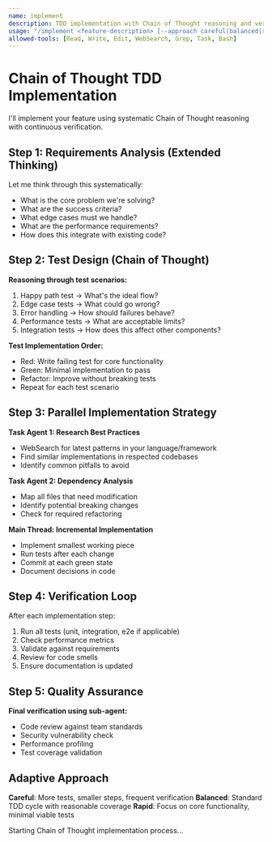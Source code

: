 ```yaml
---
name: implement
description: TDD implementation with Chain of Thought reasoning and verification
usage: "/implement <feature-description> [--approach careful|balanced|rapid]"
allowed-tools: [Read, Write, Edit, WebSearch, Grep, Task, Bash]
---
```


# Chain of Thought TDD Implementation

I'll implement your feature using systematic Chain of Thought reasoning with continuous verification.

## Step 1: Requirements Analysis (Extended Thinking)

Let me think through this systematically:
- What is the core problem we're solving?
- What are the success criteria?
- What edge cases must we handle?
- What are the performance requirements?
- How does this integrate with existing code?

## Step 2: Test Design (Chain of Thought)

**Reasoning through test scenarios:**
1. Happy path test → What's the ideal flow?
2. Edge case tests → What could go wrong?
3. Error handling → How should failures behave?
4. Performance tests → What are acceptable limits?
5. Integration tests → How does this affect other components?

**Test Implementation Order:**
- Red: Write failing test for core functionality
- Green: Minimal implementation to pass
- Refactor: Improve without breaking tests
- Repeat for each test scenario

## Step 3: Parallel Implementation Strategy

**Task Agent 1: Research Best Practices**
- WebSearch for latest patterns in your language/framework
- Find similar implementations in respected codebases
- Identify common pitfalls to avoid

**Task Agent 2: Dependency Analysis**
- Map all files that need modification
- Identify potential breaking changes
- Check for required refactoring

**Main Thread: Incremental Implementation**
- Implement smallest working piece
- Run tests after each change
- Commit at each green state
- Document decisions in code

## Step 4: Verification Loop

After each implementation step:
1. Run all tests (unit, integration, e2e if applicable)
2. Check performance metrics
3. Validate against requirements
4. Review for code smells
5. Ensure documentation is updated

## Step 5: Quality Assurance

**Final verification using sub-agent:**
- Code review against team standards
- Security vulnerability check
- Performance profiling
- Test coverage validation

## Adaptive Approach

**Careful**: More tests, smaller steps, frequent verification
**Balanced**: Standard TDD cycle with reasonable coverage
**Rapid**: Focus on core functionality, minimal viable tests

Starting Chain of Thought implementation process...
